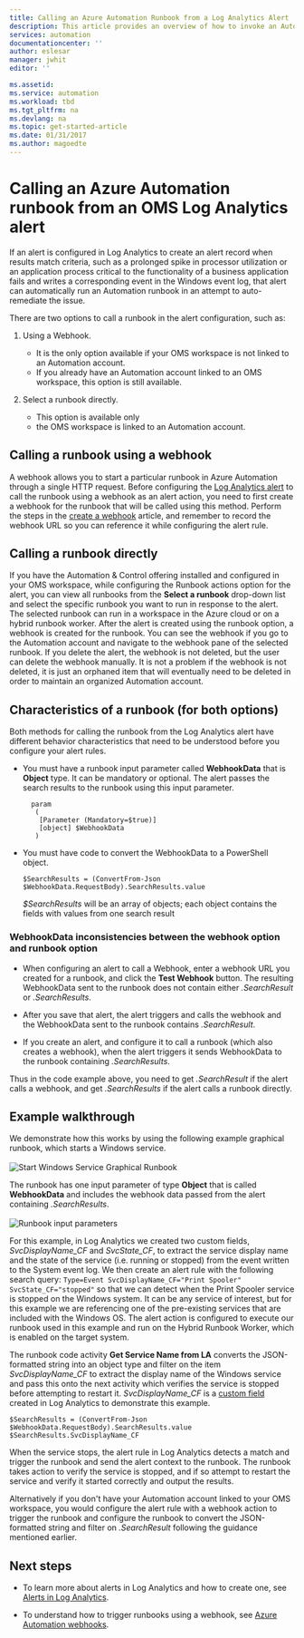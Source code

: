 ```yaml
---
title: Calling an Azure Automation Runbook from a Log Analytics Alert | Microsoft Docs
description: This article provides an overview of how to invoke an Automation runbook from a Microsoft OMS Log Analytics alert.
services: automation
documentationcenter: ''
author: eslesar
manager: jwhit
editor: ''

ms.assetid:
ms.service: automation
ms.workload: tbd
ms.tgt_pltfrm: na
ms.devlang: na
ms.topic: get-started-article
ms.date: 01/31/2017
ms.author: magoedte
---
```


# Calling an Azure Automation runbook from an OMS Log Analytics alert

If an alert is configured in Log Analytics to create an alert record when results match criteria, such as a prolonged spike in processor utilization or an application process critical to the functionality of a business application fails and writes a corresponding event in the Windows event log, that alert can automatically run an Automation runbook in an attempt to auto-remediate the issue.  

There are two options to call a runbook in the alert configuration, such as:

1. Using a Webhook.
   * It is the only option available if your OMS workspace is not linked to an Automation account.
   * If you already have an Automation account linked to an OMS workspace, this option is still available.  

2. Select a runbook directly.
   * This option is available only 
   *  the OMS workspace is linked to an Automation account.  

## Calling a runbook using a webhook

A webhook allows you to start a particular runbook in Azure Automation through a single HTTP request.  Before configuring the [Log Analytics alert](../log-analytics/log-analytics-alerts.md#alert-rules) to call the runbook using a webhook as an alert action, you need to first create a webhook for the runbook that will be called using this method.  Perform the steps in the [create a webhook](automation-webhooks.md#creating-a-webhook) article, and remember to record the webhook URL so you can reference it while configuring the alert rule.   

## Calling a runbook directly

If you have the Automation & Control offering installed and configured in your OMS workspace, while configuring the Runbook actions option for the alert, you can view all runbooks from the **Select a runbook** drop-down list and select the specific runbook you want to run in response to the alert.  The selected runbook can run in a workspace in the Azure cloud or on a hybrid runbook worker.  After the alert is created using the runbook option, a webhook is created for the runbook.  You can see the webhook if you go to the Automation account and navigate to the webhook pane of the selected runbook.  If you delete the alert, the webhook is not deleted, but the user can delete the webhook manually.  It is not a problem if the webhook is not deleted, it is just an orphaned item that will eventually need to be deleted in order to maintain an organized Automation account.  

## Characteristics of a runbook (for both options)

Both methods for calling the runbook from the Log Analytics alert have different behavior characteristics that need to be understood before you configure your alert rules.  

* You must have a runbook input parameter called **WebhookData** that is **Object** type.  It can be mandatory or optional.  The alert passes the search results to the runbook using this input parameter.

        param  
	     (  
	      [Parameter (Mandatory=$true)]  
	      [object] $WebhookData  
         )

*  You must have code to convert the WebhookData to a PowerShell object.

	`$SearchResults = (ConvertFrom-Json $WebhookData.RequestBody).SearchResults.value`

	*$SearchResults* will be an array of objects; each object contains the fields with values from one search result

### WebhookData inconsistencies between the webhook option and runbook option

* When configuring an alert to call a Webhook, enter a webhook URL you created for a runbook, and click the **Test Webhook** button.  The resulting WebhookData sent to the runbook does not contain either *.SearchResult* or *.SearchResults*.

*  After you save that alert, the alert triggers and calls the webhook and the WebhookData sent to the runbook contains *.SearchResult*.
* If you create an alert, and configure it to call a runbook (which also creates a webhook), when the alert triggers it sends WebhookData to the runbook containing *.SearchResults*.

Thus in the code example above, you need to get *.SearchResult* if the alert calls a webhook, and get *.SearchResults* if the alert calls a runbook directly.

## Example walkthrough

We demonstrate how this works by using the following example graphical runbook, which starts a Windows service.<br><br> ![Start Windows Service Graphical Runbook](media/automation-invoke-runbook-from-omsla-alert/automation-runbook-restartservice.png)<br>

The runbook has one input parameter of type **Object** that is called **WebhookData** and includes the webhook data passed from the alert containing *.SearchResults*.<br><br> ![Runbook input parameters](media/automation-invoke-runbook-from-omsla-alert/automation-runbook-restartservice-inputparameter.png)<br>

For this example, in Log Analytics we created two custom fields, *SvcDisplayName_CF* and *SvcState_CF*, to extract the service display name and the state of the service (i.e. running or stopped) from the event written to the System event log.  We then create an alert rule with the following search query: `Type=Event SvcDisplayName_CF="Print Spooler" SvcState_CF="stopped"` so that we can detect when the Print Spooler service is stopped on the Windows system.  It can be any service of interest, but for this example we are referencing one of the pre-existing services that are included with the Windows OS.  The alert action is configured to execute our runbook used in this example and run on the Hybrid Runbook Worker, which is enabled on the target system.   

The runbook code activity **Get Service Name from LA** converts the JSON-formatted string into an object type and filter on the item *SvcDisplayName_CF* to extract the display name of the Windows service and pass this onto the next activity which verifies the service is stopped before attempting to restart it.  *SvcDisplayName_CF* is a [custom field](../log-analytics/log-analytics-custom-fields.md) created in Log Analytics to demonstrate this example.

    $SearchResults = (ConvertFrom-Json $WebhookData.RequestBody).SearchResults.value
    $SearchResults.SvcDisplayName_CF  

When the service stops, the alert rule in Log Analytics detects a match and trigger the runbook and send the alert context to the runbook. The runbook takes action to verify the service is stopped, and if so attempt to restart the service and verify it started correctly and output the results.     

Alternatively if you don't have your Automation account linked to your OMS workspace, you would configure the alert rule with a webhook action to trigger the runbook and configure the runbook to convert the JSON-formatted string and filter on *.SearchResult* following the guidance mentioned earlier.    

## Next steps

* To learn more about alerts in Log Analytics and how to create one, see [Alerts in Log Analytics](../log-analytics/log-analytics-alerts.md).

* To understand how to trigger runbooks using a webhook, see [Azure Automation webhooks](automation-webhooks.md).
